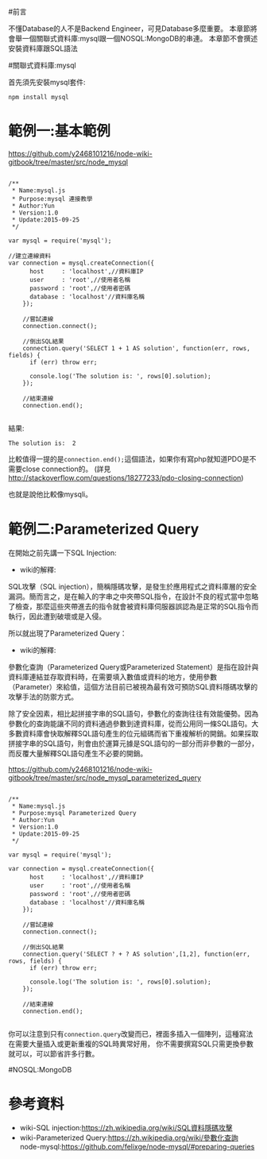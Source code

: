 #前言

不懂Database的人不是Backend Engineer，可見Database多麼重要。
本章節將會舉一個關聯式資料庫:mysql跟一個NOSQL:MongoDB的串連。
本章節不會撰述安裝資料庫跟SQL語法

#關聯式資料庫:mysql

首先須先安裝mysql套件:

```
npm install mysql
```

# 範例一:基本範例

<https://github.com/y2468101216/node-wiki-gitbook/tree/master/src/node_mysql>

```

/**
 * Name:mysql.js
 * Purpose:mysql 連接教學
 * Author:Yun 
 * Version:1.0 
 * Update:2015-09-25
 */

var mysql = require('mysql');

//建立連線資料
var connection = mysql.createConnection({
	  host     : 'localhost',//資料庫IP
	  user     : 'root',//使用者名稱
	  password : 'root',//使用者密碼
	  database : 'localhost'//資料庫名稱
	});

	//嘗試連線
	connection.connect();

	//倒出SQL結果
	connection.query('SELECT 1 + 1 AS solution', function(err, rows, fields) {
	  if (err) throw err;

	  console.log('The solution is: ', rows[0].solution);
	});

	//結束連線
	connection.end();
	
```

結果:
 
```
The solution is:  2
```

比較值得一提的是`connection.end();`這個語法，如果你有寫php就知道PDO是不需要close connection的。
(詳見<http://stackoverflow.com/questions/18277233/pdo-closing-connection>)

也就是說他比較像mysqli。

# 範例二:Parameterized Query

在開始之前先講一下SQL Injection:

* wiki的解釋:

SQL攻擊（SQL injection），簡稱隱碼攻擊，是發生於應用程式之資料庫層的安全漏洞。簡而言之，是在輸入的字串之中夾帶SQL指令，在設計不良的程式當中忽略了檢查，那麼這些夾帶進去的指令就會被資料庫伺服器誤認為是正常的SQL指令而執行，因此遭到破壞或是入侵。

所以就出現了Parameterized Query：

* wiki的解釋:

參數化查詢（Parameterized Query或Parameterized Statement）是指在設計與資料庫連結並存取資料時，在需要填入數值或資料的地方，使用參數（Parameter）來給值，這個方法目前已被視為最有效可預防SQL資料隱碼攻擊的攻擊手法的防禦方式。

除了安全因素，相比起拼接字串的SQL語句，參數化的查詢往往有效能優勢。因為參數化的查詢能讓不同的資料通過參數到達資料庫，從而公用同一條SQL語句。大多數資料庫會快取解釋SQL語句產生的位元組碼而省下重複解析的開銷。如果採取拼接字串的SQL語句，則會由於運算元據是SQL語句的一部分而非參數的一部分，而反覆大量解釋SQL語句產生不必要的開銷。

<https://github.com/y2468101216/node-wiki-gitbook/tree/master/src/node_mysql_parameterized_query>

```

/**
 * Name:mysql.js
 * Purpose:mysql Parameterized Query
 * Author:Yun 
 * Version:1.0 
 * Update:2015-09-25
 */

var mysql = require('mysql');

var connection = mysql.createConnection({
	  host     : 'localhost',//資料庫IP
	  user     : 'root',//使用者名稱
	  password : 'root',//使用者密碼
	  database : 'localhost'//資料庫名稱
	});

	//嘗試連線
	connection.connect();

	//倒出SQL結果
	connection.query('SELECT ? + ? AS solution',[1,2], function(err, rows, fields) {
	  if (err) throw err;

	  console.log('The solution is: ', rows[0].solution);
	});

	//結束連線
	connection.end();
	
```

你可以注意到只有`connection.query`改變而已，裡面多插入一個陣列，這種寫法在需要大量插入或更新重複的SQL時異常好用，
你不需要撰寫SQL只需更換參數就可以，可以節省許多行數。

#NOSQL:MongoDB

# 參考資料
* wiki-SQL injection:<https://zh.wikipedia.org/wiki/SQL資料隱碼攻擊>
* wiki-Parameterized Query:<https://zh.wikipedia.org/wiki/參數化查詢>
node-mysql:<https://github.com/felixge/node-mysql/#preparing-queries>